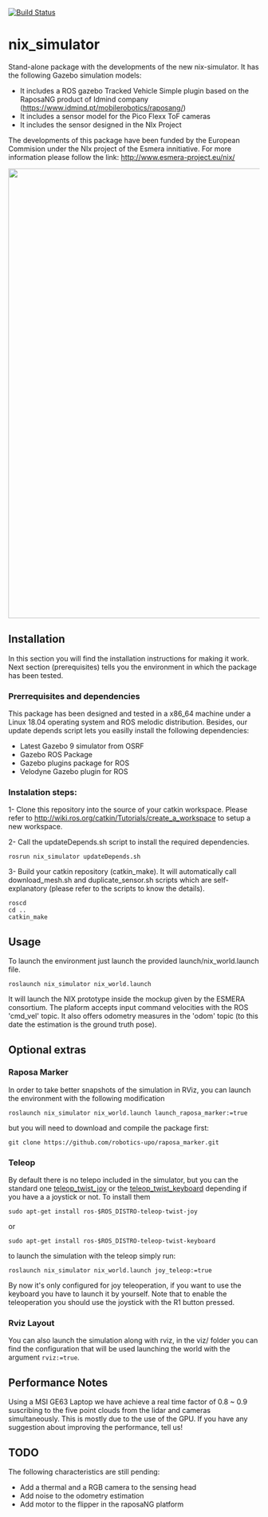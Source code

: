 [![Build Status](https://travis-ci.com/robotics-upo/nix_simulator.svg?token=TqYzdkAmMjrnqQCYqhh1&branch=master)](https://travis-ci.com/robotics-upo/nix_simulator)

# nix_simulator
Stand-alone package with the developments of the new nix-simulator. It has the following Gazebo simulation models:

- It includes a ROS gazebo Tracked Vehicle Simple plugin based on the RaposaNG product of Idmind company (https://www.idmind.pt/mobilerobotics/raposang/)
- It includes a sensor model for the Pico Flexx ToF cameras
- It includes the sensor designed in the NIx Project

The developments of this package have been funded by the European Commision under the NIx project of the Esmera innitiative. For more information please follow the link: http://www.esmera-project.eu/nix/


<p align="center">
    <img src="resources/sim_preview.gif" width="900">
</p>

## Installation

In this section you will find the installation instructions for making it work. Next section (prerequisites) tells you the environment in which the package has been tested.

### Prerrequisites and dependencies

This package has been designed and tested in a x86_64 machine under a Linux 18.04 operating system and ROS melodic distribution. Besides, our update depends script lets you easilly install the following dependencies:

- Latest Gazebo 9 simulator from OSRF
- Gazebo ROS Package
- Gazebo plugins package for ROS
- Velodyne Gazebo plugin for ROS

### Instalation steps:

1- Clone this repository into the source of your catkin workspace. Please refer to http://wiki.ros.org/catkin/Tutorials/create_a_workspace to setup a new workspace.

2- Call the updateDepends.sh script to install the required dependencies.

```
rosrun nix_simulator updateDepends.sh
```

3- Build your catkin repository (catkin_make). It will automatically call download_mesh.sh and duplicate_sensor.sh scripts which are self-explanatory (please refer to the scripts to know the details).

```
roscd 
cd ..
catkin_make
```
## Usage

To launch the environment just launch the provided launch/nix_world.launch file.

```
roslaunch nix_simulator nix_world.launch
```

It will launch the NIX prototype inside the mockup given by the ESMERA consortium. The plaform accepts input command velocities with the ROS 'cmd_vel' topic. It also offers odometry measures in the 'odom' topic (to this date the estimation is the ground truth pose).

## Optional extras

### Raposa Marker

In order to take better snapshots of the simulation in RViz, you can launch the environment with the following modification

```
roslaunch nix_simulator nix_world.launch launch_raposa_marker:=true
```

but you will need to download and compile the package first:

```
git clone https://github.com/robotics-upo/raposa_marker.git
```

### Teleop

By default there is no telepo included in the simulator, but you can the standard one [teleop_twist_joy](http://wiki.ros.org/teleop_twist_joy) or the [teleop_twist_keyboard](http://wiki.ros.org/teleop_twist_keyboard) depending if you have a a joystick or not. To install them

```
sudo apt-get install ros-$ROS_DISTRO-teleop-twist-joy
```
or 

```
sudo apt-get install ros-$ROS_DISTRO-teleop-twist-keyboard
```

to launch the simulation with the teleop simply run:

```
roslaunch nix_simulator nix_world.launch joy_teleop:=true
```

By now it's only configured for joy teleoperation, if you want to use the keyboard you have to launch it by yourself. Note that to enable the teleoperation you should use the joystick with the R1 button pressed. 

### Rviz Layout

You can also launch the simulation along with rviz, in the viz/ folder you can find the configuration that will be used launching the world with the argument ```rviz:=true```.

## Performance Notes

Using a MSI GE63 Laptop we have achieve a real time factor of 0.8 ~ 0.9 suscribing to the five point clouds from the lidar and cameras simultaneously. This is mostly due to the use of the GPU. If you have any suggestion about improving the performance, tell us!

## TODO

The following characteristics are still pending:

- Add a thermal and a RGB camera to the sensing head
- Add noise to the odometry estimation
- Add motor to the flipper in the raposaNG platform
